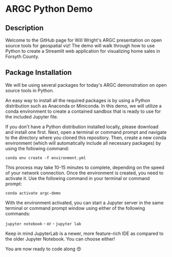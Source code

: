 # ARGC Python Demo
## Description
Welcome to the GitHub page for Will Wright's ARGC presentation on open source tools for geospatial viz! The demo will walk through how to use Python to create a Streamlit web application for visualizing home sales in Forsyth County.

## Package Installation
We will be using several packages for today's ARGC demonstration on open source tools in Python.

An easy way to install all the required packages is by using a Python distribution such as Anaconda or Miniconda. In this demo, we will utilize a conda environment to create a contained sandbox that is ready to use for the included Jupyter file.

If you don't have a Python distribution installed locally, please download and install one first. Next, open a terminal or command prompt and navigate to the directory where you cloned this repository. Then, create a new conda environment (which will automatically include all necessary packages) by using the following command:

`conda env create -f environment.yml`

This process may take 10-15 minutes to complete, depending on the speed of your network connection. Once the environment is created, you need to activate it. Use the following command in your terminal or command prompt:

`conda activate argc-demo`

With the environment activated, you can start a Jupyter server in the same terminal or command prompt window using either of the following commands:

`jupyter notebook` - or - `jupyter lab`

Keep in mind JupyterLab is a newer, more feature-rich IDE as compared to the older Jupyter Notebook. You can choose either!

You are now ready to code along 😍
